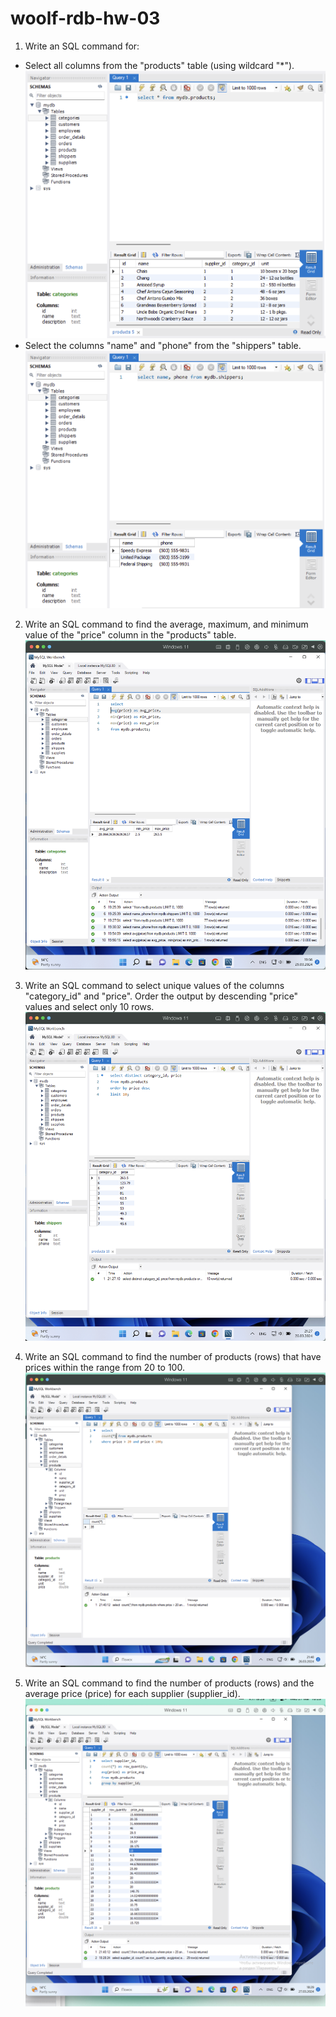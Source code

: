 # woolf-rdb-hw-03

1. Write an SQL command for:

- Select all columns from the "products" table (using wildcard "*").
  ![task 1-1 result](./tasks/task_1-1.png)
- Select the columns "name" and "phone" from the "shippers" table.
  ![task 1-1 result](./tasks/task_1-2.png)

2. Write an SQL command to find the average, maximum, and minimum value of the "price" column in the "products" table.
   ![task 2 result](./tasks/task_2.png)

3. Write an SQL command to select unique values of the columns "category_id" and "price". Order the output by descending "price" values and select only 10 rows.
   ![task 3 result](./tasks/task_3.png)

4. Write an SQL command to find the number of products (rows) that have prices within the range from 20 to 100.
   ![task 4 result](./tasks/task_4.png)

5. Write an SQL command to find the number of products (rows) and the average price (price) for each supplier (supplier_id).
   ![task 5 result](./tasks/task_5.png)
